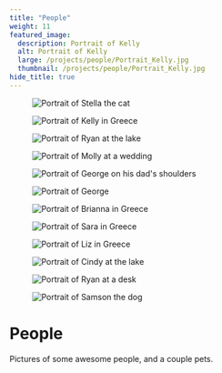 ```yaml
---
title: "People"
weight: 11
featured_image:
  description: Portrait of Kelly
  alt: Portrait of Kelly
  large: /projects/people/Portrait_Kelly.jpg
  thumbnail: /projects/people/Portrait_Kelly.jpg
hide_title: true
---
```

<figure>
  <img src="{{ site.baseurl }}/images/projects/people/Portrait_Stella.jpg" alt="Portrait of Stella the cat">
</figure>

<figure>
  <img src="{{ site.baseurl }}/images/projects/people/Portrait_Kelly_S.jpg" alt="Portrait of Kelly in Greece">
</figure>

<figure>
  <img src="{{ site.baseurl }}/images/projects/people/Portrait_Ryan2.jpg" alt="Portrait of Ryan at the lake">
</figure>

<figure>
  <img src="{{ site.baseurl }}/images/projects/people/Portrait_Molly.jpg" alt="Portrait of Molly at a wedding">
</figure>

<figure>
  <img src="{{ site.baseurl }}/images/projects/people/Portrait_George2.jpg" alt="Portrait of George on his dad's shoulders">
</figure>

<figure>
  <img src="{{ site.baseurl }}/images/projects/people/Portrait_George.jpg" alt="Portrait of George">
</figure>

<figure>
  <img src="{{ site.baseurl }}/images/projects/people/Portrait_Brianna.jpg" alt="Portrait of Brianna in Greece">
</figure>

<figure>
  <img src="{{ site.baseurl }}/images/projects/people/Portrait_Sara.jpg" alt="Portrait of Sara in Greece">
</figure>

<figure>
  <img src="{{ site.baseurl }}/images/projects/people/Portrait_Liz.jpg" alt="Portrait of Liz in Greece">
</figure>

<figure>
  <img src="{{ site.baseurl }}/images/projects/people/Portrait_Cindy.jpg" alt="Portrait of Cindy at the lake">
</figure>

<figure>
  <img src="{{ site.baseurl }}/images/projects/people/Portrait_Ryan.jpg" alt="Portrait of Ryan at a desk">
</figure>

<figure>
  <img src="{{ site.baseurl }}/images/projects/people/Portrait_Samson.jpg" alt="Portrait of Samson the dog">
</figure>

# People

Pictures of some awesome people, and a couple pets.